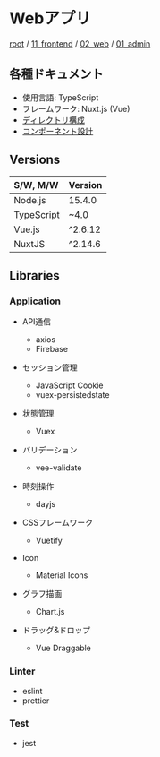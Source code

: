 # Webアプリ

[root](./../../../../README.md) 
/ [11_frontend](./../../README.md) 
/ [02_web](./../README.md) 
/ [01_admin](./README.md) 

## 各種ドキュメント

* 使用言語: TypeScript
* フレームワーク: Nuxt.js (Vue)
* [ディレクトリ構成](./directories.md)
* [コンポーネント設計](./components.md)

## Versions

|  S/W, M/W  | Version |
| :--------- | :------ |
| Node.js    | 15.4.0  |
| TypeScript | ~4.0    |
| Vue.js     | ^2.6.12 |
| NuxtJS     | ^2.14.6 |

## Libraries

### Application

* API通信
  * axios
  * Firebase

* セッション管理
  * JavaScript Cookie
  * vuex-persistedstate

* 状態管理
  * Vuex

* バリデーション
  * vee-validate

* 時刻操作
  * dayjs

* CSSフレームワーク
  * Vuetify
* Icon
  * Material Icons

* グラフ描画
  * Chart.js
* ドラッグ&ドロップ
  * Vue Draggable

### Linter

* eslint
* prettier

### Test

* jest

